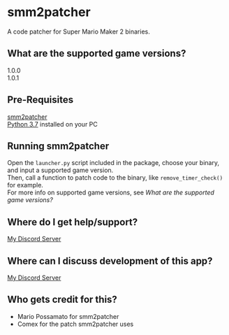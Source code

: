 # smm2patcher
A code patcher for Super Mario Maker 2 binaries.

## What are the supported game versions?
1.0.0  
1.0.1

## Pre-Requisites
[smm2patcher](https://github.com/MarioPossamato/smm2patcher/archive/master.zip)  
[Python 3.7](https://www.python.org/downloads/release/python-370/) installed on your PC

## Running smm2patcher
Open the `launcher.py` script included in the package, choose your binary, and input a supported game version.  
Then, call a function to patch code to the binary, like `remove_timer_check()` for example.  
For more info on supported game versions, see *What are the supported game versions?*

## Where do I get help/support?
[My Discord Server](https://discord.gg/8wx8uQF)

## Where can I discuss development of this app?
[My Discord Server](https://discord.gg/8wx8uQF)

## Who gets credit for this?
* Mario Possamato for smm2patcher
* Comex for the patch smm2patcher uses
